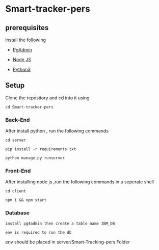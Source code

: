 # Smart-tracker-pers

## prerequisites
    
install the following 

 - [PgAdmin](https://www.pgadmin.org/download/)
 
 - [Node JS](https://nodejs.org/en/download/)

 - [Python3](https://www.python.org/downloads/)

## Setup

Clone the repository and cd into it using 
    
    cd Smart-tracker-pers

### Back-End


After install python , run the following commands 

    cd server

    pip install -r requirements.txt

    python manage.py runserver

### Front-End


After installing node js ,run the following commands in a seperate shell

    cd client

    npm i && npm start



### Database

    install pg4admin then create a table name IBM_DB

    env is required to run the db

env should be placed in server/Smart-Tracking-pers Folder
